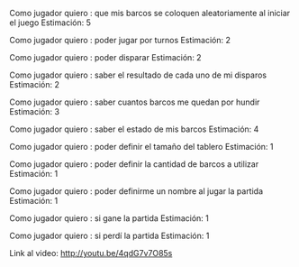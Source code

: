 Como jugador quiero : que mis barcos se coloquen aleatoriamente al iniciar el juego
Estimación: 5

​Como jugador quiero : poder jugar por turnos
Estimación: 2

Como jugador quiero : poder disparar
Estimación: 2

Como jugador quiero : saber el resultado de cada uno de mi disparos
Estimación: 2

Como jugador quiero : saber cuantos barcos me quedan por hundir
Estimación: 3

Como jugador quiero : saber el estado de mis barcos
Estimación: 4

Como jugador quiero : poder definir el tamaño del tablero
Estimación: 1

Como jugador quiero : poder definir la cantidad de barcos a utilizar
Estimación: 1

Como jugador quiero : poder definirme un nombre al jugar la partida
Estimación: 1

Como jugador quiero : si gane la partida
Estimación: 1

Como jugador quiero : si perdí la partida
Estimación: 1

Link al video: http://youtu.be/4qdG7v7O85s 